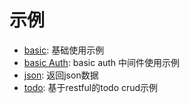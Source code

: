 # 示例

- [basic](/examples/basic/): 基础使用示例
- [basic Auth](/examples/basicauth/): basic auth 中间件使用示例
- [json](/examples/json/): 返回json数据
- [todo](/examples/todo/): 基于restful的todo crud示例